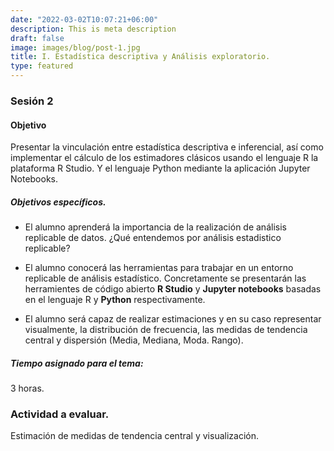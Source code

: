 ```yaml
---
date: "2022-03-02T10:07:21+06:00"
description: This is meta description
draft: false
image: images/blog/post-1.jpg
title: I. Estadística descriptiva y Análisis exploratorio.  
type: featured
---
```


### Sesión 2

#### Objetivo 

Presentar la vinculación entre estadística descriptiva e inferencial, así como implementar el cálculo de los estimadores clásicos usando el lenguaje R la plataforma R Studio. Y el lenguaje Python mediante la aplicación Jupyter Notebooks. 

##### Objetivos específicos. 

+  El alumno aprenderá la importancia de la realización de análisis  replicable de datos. ¿Qué entendemos por análisis estadistico replicable?

+ El alumno conocerá las herramientas para trabajar en un entorno replicable de análisis estadístico. Concretamente se presentarán las herramientes de código abierto **R Studio** y  **Jupyter notebooks** basadas en el lenguaje R y **Python** respectivamente.

+ El alumno será capaz de realizar estimaciones  y en su caso representar visualmente, la  distribución de frecuencia, las medidas de tendencia central y dispersión (Media, Mediana, Moda. Rango).

##### Tiempo asignado para el tema:
3 horas. 


### Actividad a evaluar.
Estimación de medidas de tendencia central y  visualización. 



